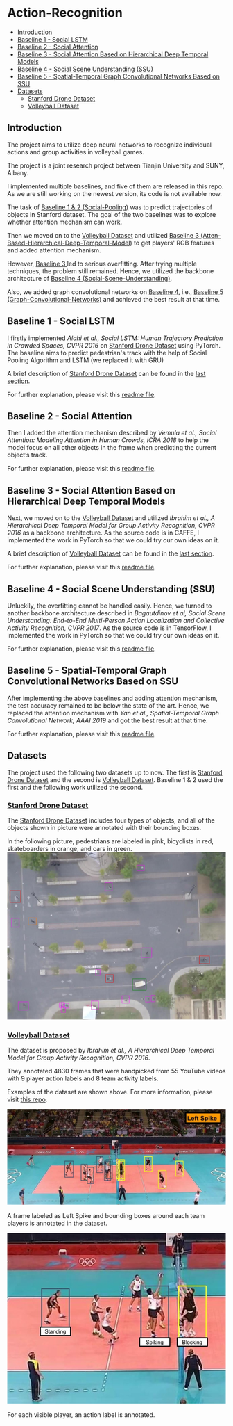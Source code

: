 # Action-Recognition

  - [Introduction](#introduction)
  - [Baseline 1 - Social LSTM](#baseline-1---social-lstm)
  - [Baseline 2 - Social Attention](#baseline-2---social-attention)
  - [Baseline 3 - Social Attention Based on Hierarchical Deep Temporal Models](#baseline-3---social-attention-based-on-hierarchical-deep-temporal-models)
  - [Baseline 4 - Social Scene Understanding (SSU)](#baseline-4---social-scene-understanding-ssu)
  - [Baseline 5 - Spatial-Temporal Graph Convolutional Networks Based on SSU](#baseline-5---spatial-temporal-graph-convolutional-networks-based-on-ssu)
  - [Datasets](#datasets)
    - [Stanford Drone Dataset](#stanford-drone-dataset)
    - [Volleyball Dataset](#volleyball-dataset)

## Introduction

The project aims to utilize deep neural networks to recognize individual actions and group activities in volleyball games.

The project is a joint research project between Tianjin University and SUNY, Albany.

I implemented multiple baselines, and five of them are released in this repo. As we are still working on the newest version, its code is not available now.

The task of [Baseline 1 & 2 (Social-Pooling)](Social-Pooling "Social-Pooling") was to predict trajectories of objects in Stanford dataset. The goal of the two baselines was to explore whether attention mechanism can work.

Then we moved on to the [Volleyball Dataset](https://github.com/mostafa-saad/deep-activity-rec "Volleyball Dataset") and utilized [Baseline 3 (Atten-Based-Hierarchical-Deep-Temporal-Model)](Atten-Based-Hierarchical-Deep-Temporal-Model "Atten-Based-Hierarchical-Deep-Temporal-Model") to get players' RGB features and added attention mechanism.

However, [Baseline 3 ](Atten-Based-Hierarchical-Deep-Temporal-Model "Atten-Based-Hierarchical-Deep-Temporal-Model") led to serious overfitting. After trying multiple techniques, the problem still remained. Hence, we utilized the backbone architecture of [Baseline 4 (Social-Scene-Understanding)](Social-Scene-Understanding "Social-Scene-Understanding").

Also, we added graph convolutional networks on [Baseline 4](Social-Scene-Understanding "Social-Scene-Understanding"), i.e., [Baseline 5 (Graph-Convolutional-Networks)](Graph-Convolutional-Networks "Graph-Convolutional-Networks") and achieved the best result at that time.

## Baseline 1 - Social LSTM

I firstly implemented *Alahi et al., Social LSTM: Human Trajectory Prediction in Crowded Spaces, CVPR 2016* on [Stanford Drone Dataset](http://cvgl.stanford.edu/projects/uav_data/ "Stanford Drone Dataset")
using PyTorch. The baseline aims to predict pedestrian's track with the help of Social Pooling Algorithm and LSTM (we replaced it with GRU)

A brief description of [Stanford Drone Dataset](http://cvgl.stanford.edu/projects/uav_data/ "Stanford Drone Dataset") can be found in the [last section](#drone).

For further explanation, please visit this [readme file](Social-Pooling/README.md "Social LSTM").

## Baseline 2 - Social Attention

Then I added the attention mechanism described by *Vemula et al., Social Attention: Modeling Attention in Human Crowds, ICRA 2018* to help the model focus on all other objects in the frame when predicting the current object’s track.

For further explanation, please visit this [readme file](Social-Pooling/README.md "Social LSTM").

## Baseline 3 - Social Attention Based on Hierarchical Deep Temporal Models

Next, we moved on to the [Volleyball Dataset](https://github.com/mostafa-saad/deep-activity-rec "Volleyball Dataset") and utilized *Ibrahim et al., A Hierarchical Deep Temporal Model for Group Activity Recognition, CVPR 2016* as a backbone architecture. As the source code is in CAFFE, I implemented the work in PyTorch so that we could try our own ideas on it.

A brief description of [Volleyball Dataset](https://github.com/mostafa-saad/deep-activity-rec "Volleyball Dataset") can be found in the [last section](#volley).

For further explanation, please visit this [readme file](Atten-Based-Hierarchical-Deep-Temporal-Model/README.md "Atten HDT").

## Baseline 4 - Social Scene Understanding (SSU)

Unluckily, the overfitting cannot be handled easily. Hence, we turned to another backbone architecture described in *Bagautdinov et al, Social Scene Understanding: End-to-End Multi-Person Action Localization and Collective Activity Recognition, CVPR 2017*. As the source code is in TensorFlow, I implemented the work in PyTorch so that we could try our own ideas on it.

For further explanation, please visit this [readme file](Social-Scene-Understanding/README.md "Social-Scene-Understanding").

## Baseline 5 - Spatial-Temporal Graph Convolutional Networks Based on SSU

After implementing the above baselines and adding attention mechanism, the test accuracy remained to be below the state of the art. Hence, we replaced the attention mechanism with *Yan et al., Spatial-Temporal Graph Convolutional Network, AAAI 2019* and got the best result at that time.

For further explanation, please visit this [readme file](Graph-Convolutional-Networks/README.md "Graph-Convolutional-Networks").

## Datasets

The project used the following two datasets up to now. The first is [Stanford Drone Dataset](http://cvgl.stanford.edu/projects/uav_data/ "Stanford Drone Dataset") and the second is [Volleyball Dataset](https://github.com/mostafa-saad/deep-activity-rec "Volleyball Dataset"). Baseline 1 & 2 used the first and the following work utilized the second.

### [Stanford Drone Dataset](http://cvgl.stanford.edu/projects/uav_data/ "Stanford Drone Dataset")<span id="drone"></span>

The [Stanford Drone Dataset](http://cvgl.stanford.edu/projects/uav_data/ "Stanford Drone Dataset") includes four types of objects, and all of the objects shown in picture were annotated with their bounding boxes.

In the following picture, pedestrians are labeled in pink, bicyclists in red, skateboarders in orange, and cars in green.
![Stanford-Drone-Dataset](imgs/drone.jpg)

### [Volleyball Dataset](https://github.com/mostafa-saad/deep-activity-rec "Volleyball Dataset")<span id="volley"></span>

The dataset is proposed by *Ibrahim et al., A Hierarchical Deep Temporal Model for Group Activity Recognition, CVPR 2016*.

They annotated 4830 frames that were handpicked from 55 YouTube videos with 9 player action labels and 8 team activity labels.

Examples of the dataset are shown above. For more information, please visit [this repo](https://github.com/mostafa-saad/deep-activity-rec "Deep-Activity-Rec").

![dataset-1](imgs/dataset1.jpg)

A frame labeled as Left Spike and bounding boxes around each team players is annotated in the dataset.

![dataset-2](imgs/dataset2.jpg)

For each visible player, an action label is annotated.
